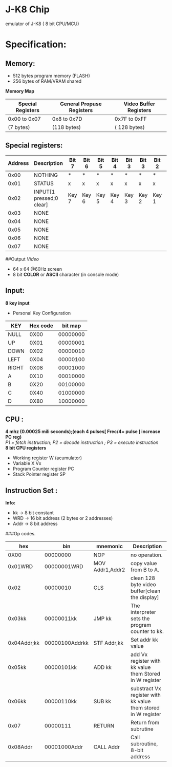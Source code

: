 # J-K8 Chip
emulator of J-K8 ( 8 bit CPU/MCU) 
# Specification:
## Memory:
* 512 bytes program memory (FLASH)
* 256 bytes  of RAM/VRAM shared 

**Memory Map**

 Special Registers  | General Propuse Registers| Video Buffer Registers
-------|---------|---------
0x00 to 0x07|    0x8 to 0x7D   | 0x7F to 0xFF
 (7 bytes)  |    (118 bytes)   | ( 128 bytes)
 
## Special registers:
Address| Description |Bit 7|Bit 6|Bit 5|Bit 4|Bit 3|Bit 3|Bit 2|Bit 0
-------|-------|-------|-------|-------|-------|-------|-------|-------|-------|
0x00   | NOTHING|*|*|*|*|*|*|*|*
0x01   | STATUS |x|x|x|x|x|x|x| Z
0x02   | INPUT[1 pressed;0 clear] |Key 7|Key 6|Key 5|Key 4|Key 3|Key 2|Key 1|key 0
0x03   | NONE | | | | | | | |  
0x04   | NONE | | | | | | | |  
0x05   | NONE | | | | | | | |  
0x06   | NONE | | | | | | | |  
0x07  | NONE | | | | | | | |  
##Output
*Video*
* 64 x 64 @60Hz screen
* 8 bit **COLOR** or **ASCII** character (in console mode)


## Input:
**8 key input**
* Personal Key Configuration

 KEY   | Hex code|   bit map
-------|---------|---------
 NULL  |   0X00  |   00000000
 UP    |   0X01  |   00000001
 DOWN  |   0X02  |   00000010
 LEFT  |   0X04  |   00000100
 RIGHT |   0X08  |   00001000
 A     |   0X10  |   00010000
 B     |   0X20  |   00100000
 C     |   0X40  |   01000000
 D     |   0X80  |   10000000



## CPU :
**4 mhz (0.00025 mili seconds);(each 4 pulses[ Frec/4= pulse ] increase PC reg)** </br>
*P1 = fetch instruction; P2 = decode instruction ; P3 = execute instruction </br>*
**8 bit CPU registers**
* Working register               W  (acumulator)
* Variable X                     Vx
* Program Counter register       PC
* Stack Pointer register         SP

## Instruction Set :

**Info:**
* kk  ->  8 bit constant
* WRD ->  16 bit address (2 bytes or 2 addresses)
* Addr -> 8 bit address

###Op codes.

 hex     | bin     | mnemonic    |Description
---------|---------|---------|---------|
0X00     |00000000   |NOP              | no operation.
0x01WRD  |00000001WRD|MOV Addr1,Addr2  | copy value from B to A.
0x02     |00000010   |CLS              | clean 128 byte video buffer[clean the display]
0x03kk   |00000011kk |JMP kk           | The interpreter sets the program counter to kk.
0x04Addr;kk  |00000100Addrkk |STF Addr,kk           | Set addr kk value
0x05kk   |00000101kk |ADD kk           | add Vx register with kk value them Stored in W register
0x06kk   |00000110kk |SUB kk           | substract Vx register with kk value them stored in W register
0x07     |00000111 |RETURN             | Return from subrutine
0x08Addr |00001000Addr| CALL Addr      | Call subroutine, 8-bit address 

